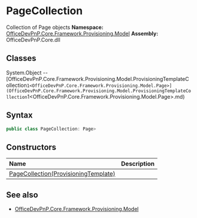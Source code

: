 # PageCollection
Collection of Page objects
**Namespace:** [OfficeDevPnP.Core.Framework.Provisioning.Model](OfficeDevPnP.Core.Framework.Provisioning.Model.md)
**Assembly:** OfficeDevPnP.Core.dll
## Classes
System.Object
-- [OfficeDevPnP.Core.Framework.Provisioning.Model.ProvisioningTemplateCollection`1<OfficeDevPnP.Core.Framework.Provisioning.Model.Page>](OfficeDevPnP.Core.Framework.Provisioning.Model.ProvisioningTemplateCollection`1<OfficeDevPnP.Core.Framework.Provisioning.Model.Page>.md)
## Syntax
```C#
public class PageCollection: Page>
```
## Constructors
|**Name**|**Description**|
|:-----|:-----|
| [PageCollection(ProvisioningTemplate)](PageCollectionconstructor1details.md) | 
## See also
- [OfficeDevPnP.Core.Framework.Provisioning.Model](OfficeDevPnP.Core.Framework.Provisioning.Model.md)
